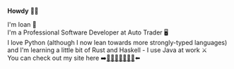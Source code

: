 **Howdy** 🤙🏻  

I'm Ioan 🐉  
I'm a Professional Software Developer at Auto Trader 🖥  
I love Python (although I now lean towards more strongly-typed languages) and I'm learning a little bit of Rust and Haskell - I use Java at work ⚔️  
You can check out my site here ➡️[🍐🍊🍋🍌🍉🍇🍓](https://ioanclarke.github.io)⬅️

<!--
**ioanclarke/ioanclarke** is a ✨ _special_ ✨ repository because its `README.md` (this file) appears on your GitHub profile.

Here are some ideas to get you started:

- 🔭 I’m currently working on ...
- 🌱 I’m currently learning ...
- 👯 I’m looking to collaborate on ...
- 🤔 I’m looking for help with ...
- 💬 Ask me about ...
- 📫 How to reach me: ...
- 😄 Pronouns: ...
- ⚡ Fun fact: ...
-->
